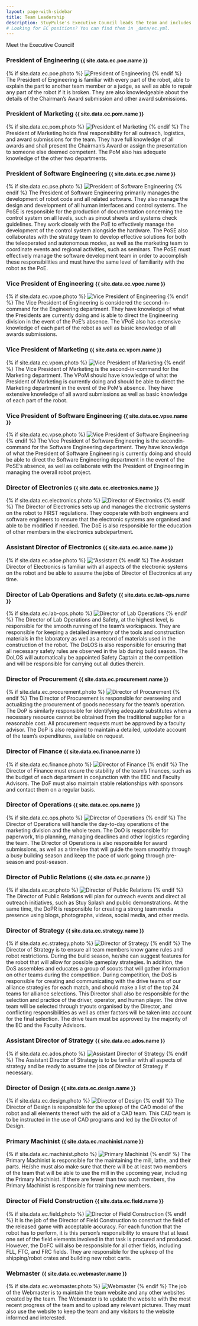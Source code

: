 ```yaml
---
layout: page-with-sidebar
title: Team Leadership
description: StuyPulse's Executive Council leads the team and includes the presidents and vice presidents of engineering, software engineering, and marketing.
# Looking for EC positions? You can find them in _data/ec.yml.
---
```

Meet the Executive Council!

### President of Engineering <small>{{ site.data.ec.poe.name }}</small>
<div markdown="1" class="ec-description">
{% if site.data.ec.poe.photo %} <img src="{{ site.data.ec.poe.photo }}" class="ec-photo" alt="President of Engineering"> {% endif %}
The President of Engineering is familiar with every part of the robot, able to explain the part to another team member or a judge, as well as able to repair any part of the robot if it is broken. They are also knowledgeable about the details of the Chairman’s Award submission and other award submissions.
</div>

### President of Marketing <small>{{ site.data.ec.pom.name }}</small>
<div markdown="1" class="ec-description">
{% if site.data.ec.pom.photo %} <img src="{{ site.data.ec.pom.photo }}" class="ec-photo" alt="President of Marketing"> {% endif %}
The President of Marketing holds final responsibility for all outreach, logistics, and award submissions for the team. They have full knowledge of all awards and shall present the Chairman’s Award or assign the presentation to someone else deemed competent. The PoM also has adequate knowledge of the other two departments.
</div>

### President of Software Engineering <small>{{ site.data.ec.pse.name }}</small>
<div markdown="1" class="ec-description">
{% if site.data.ec.pse.photo %} <img src="{{ site.data.ec.pse.photo }}" class="ec-photo" alt="President of Software Engineering"> {% endif %}
The President of Software Engineering primarily manages the development of robot code and all related software. They also manage the design and development of all human interfaces and control systems. The PoSE is responsible for the production of documentation concerning the control system on all levels, such as pinout sheets and systems check guidelines. They work closely with the PoE to effectively manage the development of the control system alongside the hardware. The PoSE also collaborates with the strategy team to develop effective solutions for both the teleoperated and autonomous modes, as well as the marketing team to coordinate events and regional activities, such as seminars. The PoSE must effectively manage the software development team in order to accomplish these responsibilities and must have the same level of familiarity with the robot as the PoE.
</div>

### Vice President of Engineering <small>{{ site.data.ec.vpoe.name }}</small>
<div markdown="1" class="ec-description">
{% if site.data.ec.vpoe.photo %} <img src="{{ site.data.ec.vpoe.photo }}" class="ec-photo" alt="Vice President of Engineering"> {% endif %}
The Vice President of Engineering is considered the second-in-command for the Engineering department. They have knowledge of what the Presidents are currently doing and is able to direct the Engineering division in the event of the PoE’s absence. The VPoE also has extensive knowledge of each part of the robot as well as basic knowledge of all awards submissions.
</div>

### Vice President of Marketing <small>{{ site.data.ec.vpom.name }}</small>
<div markdown="1" class="ec-description">
{% if site.data.ec.vpom.photo %} <img src="{{ site.data.ec.vpom.photo }}" class="ec-photo" alt="Vice President of Marketing"> {% endif %}
The Vice President of Marketing is the second-­in-­command for the Marketing department. The VPoM should have knowledge of what the President of Marketing is currently doing and should be able to direct the Marketing department in the event of the PoM’s absence. They have extensive knowledge of all award submissions as well as basic knowledge of each part of the robot.
</div>

### Vice President of Software Engineering <small>{{ site.data.ec.vpse.name }}</small>
<div markdown="1" class="ec-description">
{% if site.data.ec.vpse.photo %} <img src="{{ site.data.ec.vpse.photo }}" class="ec-photo" alt="Vice President of Software Engineering"> {% endif %}
The Vice President of Software Engineering is the second­in­command for the Software Engineering department. They have knowledge of what the President of Software Engineering is currently doing and should be able to direct the Software Engineering department in the event of the PoSE’s absence, as well as collaborate with the President of Engineering in managing the overall robot project.
</div>

### Director of Electronics <small>{{ site.data.ec.electronics.name }}</small>
<div markdown="1" class="ec-description">
{% if site.data.ec.electronics.photo %} <img src="{{ site.data.ec.electronics.photo }}" class="ec-photo" alt="Director of Electronics"> {% endif %}
The Director of Electronics sets up and manages the electronic systems on the robot to FIRST regulations. They cooperate with both engineers and software engineers to ensure that the electronic systems are organised and able to be modified if needed. The DoE is also responsible for the education of other members in the electronics sub­department.
</div>

### Assistant Director of Electronics <small>{{ site.data.ec.adoe.name }}</small>
<div markdown="1" class="ec-description">
{% if site.data.ec.adoe.photo %} <img src="{{ site.data.ec.adoe.photo }}" class="ec-photo" alt=“Assistant Director of Electronics"> {% endif %}
The Assistant Director of Electronics is familiar with all aspects of the electronic systems on the robot and be able to assume the jobs of Director of Electronics at any time.
</div>

### Director of Lab Operations and Safety <small>{{ site.data.ec.lab-ops.name }}</small>
<div markdown="1" class="ec-description">
{% if site.data.ec.lab-ops.photo %} <img src="{{ site.data.ec.lab-ops.photo }}" class="ec-photo" alt="Director of Lab Operations"> {% endif %}
The Director of Lab Operations and Safety, at the highest level, is responsible for the smooth running of the team’s workspaces. They are responsible for keeping a detailed inventory of the tools and construction materials in the laboratory as well as a record of materials used in the construction of the robot. The DoLOS is also responsible for ensuring that all necessary safety rules are observed in the lab during build season. The DoLOS will automatically be appointed Safety Captain at the competition and will be responsible for carrying out all duties therein.
</div>

### Director of Procurement <small>{{ site.data.ec.procurement.name }}</small>
<div markdown="1" class="ec-description">
{% if site.data.ec.procurement.photo %} <img src="{{ site.data.ec.procurement.photo }}" class="ec-photo" alt="Director of Procurement"> {% endif %}
The Director of Procurement is responsible for overseeing and actualizing the procurement of goods necessary for the team’s operation. The DoP is similarly responsible for identifying adequate substitutes when a necessary resource cannot be obtained from the traditional supplier for a reasonable cost. All procurement requests must be approved by a faculty advisor. The DoP is also required to maintain a detailed, up­to­date account of the team’s expenditures, available on request.
</div>

### Director of Finance <small>{{ site.data.ec.finance.name }}</small>
<div markdown="1" class="ec-description">
{% if site.data.ec.finance.photo %} <img src="{{ site.data.ec.finance.photo }}" class="ec-photo" alt="Director of Finance"> {% endif %}
The Director of Finance must ensure the stability of the team’s finances, such as the budget of each department in conjunction with the EEC and Faculty Advisors. The DoF must also maintain stable relationships with sponsors and contact them on a regular basis.
</div>

### Director of Operations <small>{{ site.data.ec.ops.name }}</small>
<div markdown="1" class="ec-description">
{% if site.data.ec.ops.photo %} <img src="{{ site.data.ec.ops.photo }}" class="ec-photo" alt="Director of Operations"> {% endif %}
The Director of Operations will handle the day-to-day operations of the marketing division and the whole team. The DoO is responsible for paperwork, trip planning, managing deadlines and other logistics regarding the team. The Director of Operations is also responsible for award submissions, as well as a timeline that will guide the team smoothly through a busy building season and keep the pace of work going through pre-season and post-season.
</div>

### Director of Public Relations <small>{{ site.data.ec.pr.name }}</small>
<div markdown="1" class="ec-description">
{% if site.data.ec.pr.photo %} <img src="{{ site.data.ec.pr.photo }}" class="ec-photo" alt="Director of Public Relations"> {% endif %}
The Director of Public Relations will plan for outreach events and direct all outreach initiatives, such as Stuy Splash and public demonstrations. At the same time, the DoPR is responsible for creating a strong team media presence using blogs, photographs, videos, social media, and other media.
</div>

### Director of Strategy <small>{{ site.data.ec.strategy.name }}</small>
<div markdown="1" class="ec-description">
{% if site.data.ec.strategy.photo %} <img src="{{ site.data.ec.strategy.photo }}" class="ec-photo" alt="Director of Strategy"> {% endif %}
The Director of Strategy is to ensure all team members know game rules and robot restrictions. During the build season, he/she can suggest features for the robot that will allow for possible gameplay strategies. In addition, the DoS assembles and educates a group of scouts that will gather information on other teams during the competition. During competition, the DoS is responsible for creating and communicating with the drive teams of our alliance strategies for each match, and should make a list of the top 24 teams for alliance selections. This Director shall also be responsible for the selection and practice of the driver, operator, and human player. The drive team will be selected through tryouts organised by the Director, and conflicting responsibilities as well as other factors will be taken into account for the final selection. The drive team must be approved by the majority of the EC and the Faculty Advisors.
</div>

### Assistant Director of Strategy <small>{{ site.data.ec.ados.name }}</small>
<div markdown="1" class="ec-description">
{% if site.data.ec.ados.photo %} <img src="{{ site.data.ec.ados.photo }}" class="ec-photo" alt="Assistant Director of Strategy"> {% endif %}
The Assistant Director of Strategy is to be familiar with all aspects of strategy and be ready to assume the jobs of Director of Strategy if necessary.
</div>

### Director of Design <small>{{ site.data.ec.design.name }}</small>
<div markdown="1" class="ec-description">
{% if site.data.ec.design.photo %} <img src="{{ site.data.ec.design.photo }}" class="ec-photo" alt="Director of Design"> {% endif %}
The Director of Design is responsible for the upkeep of the CAD model of the robot and all elements thereof with the aid of a CAD team. This CAD team is to be instructed in the use of CAD programs and led by the Director of Design.
</div>

### Primary Machinist <small>{{ site.data.ec.machinist.name }}</small>
<div markdown="1" class="ec-description">
{% if site.data.ec.machinist.photo %} <img src="{{ site.data.ec.machinist.photo }}" class="ec-photo" alt="Primary Machinist"> {% endif %}
The Primary Machinist is responsible for the maintaining the mill, lathe, and their parts. He/she must also make sure that there will be at least two members of the team that will be able to use the mill in the upcoming year, including the Primary Machinist. If there are fewer than two such members, the Primary Machinist is responsible for training new members.
</div>

### Director of Field Construction <small>{{ site.data.ec.field.name }}</small>
<div markdown="1" class="ec-description">
{% if site.data.ec.field.photo %} <img src="{{ site.data.ec.field.photo }}" class="ec-photo" alt="Director of Field Construction"> {% endif %}
It is the job of the Director of Field Construction to construct the field of the released game with acceptable accuracy. For each function that the robot has to perform, it is this person’s responsibility to ensure that at least one set of the field elements involved in that task is procured and produced. However, the DoFC will also be responsible for all other fields, including FLL, FTC, and FRC fields. They are responsible for the upkeep of the shipping/robot crates and building new robot carts.
</div>

### Webmaster <small>{{ site.data.ec.webmaster.name }}</small>
<div markdown="1" class="ec-description">
{% if site.data.ec.webmaster.photo %} <img src="{{ site.data.ec.webmaster.photo }}" class="ec-photo" alt="Webmaster"> {% endif %}
The job of the Webmaster is to maintain the team website and any other websites created by the team. The Webmaster is to update the website with the most recent progress of the team and to upload any relevant pictures. They must also use the website to keep the team and any visitors to the website informed and interested.
</div>
